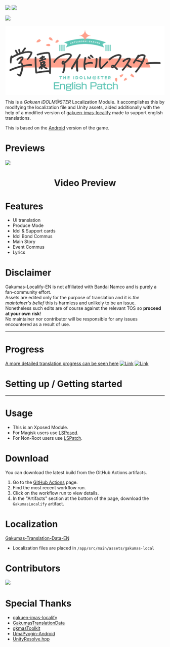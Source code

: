 [![](https://github.com/NatsumeLS/Gakumas-Localify-EN/actions/workflows/build.yml/badge.svg)](https://github.com/NatsumeLS/Gakumas-Localify-EN/actions/workflows/build.yml)
[![](https://hits.dwyl.com/NatsumeLS/Gakumas-Localify-EN.svg?style=flat-square)](https://github.com/NatsumeLS/Gakumas-Localify-EN/graphs/traffic)

[![](https://dcbadge.limes.pink/api/server/https://discord.gg/qARc4Hdc3n)](https://natsume.io/GakumasLocalize)

<img align="center" src=/Images/logo.png>


This is a *Gakuen iDOLM@STER* Localization Module.
It accomplishes this by modifying the localization file and Unity assets, aided additionally with the help of a modified version of [gakuen-imas-localify] made to support english translations.

This is based on the [Android] version of the game.

# Previews

<img align="center" src=/Images/preview.png>

<div align="center">

# Video Preview

</div>

# Features
- UI translation
- Produce Mode
- Idol & Support cards
- Idol Bond Commus
- Main Story
- Event Commus
- Lyrics

# Disclaimer
Gakumas-Localify-EN is not affiliated with Bandai Namco and is purely a fan-community effort.  
Assets are edited only for the purpose of translation and it is *the maintainer's belief* this is harmless and unlikely to be an issue.  
Nonetheless such edits are of course against the relevant TOS so **proceed at your own risk**!  
No maintainer nor contributor will be responsible for any issues encountered as a result of use.

---

# Progress

[A more detailed translation progress can be seen here](https://docs.google.com/spreadsheets/d/101wE-LjNJL-lSzZB96ifQAj3X-WmmA1ZIXKFTFRFJGY/edit?usp=sharing)
[![Link](https://docs.google.com/spreadsheets/d/e/2PACX-1vQctXxwDqkSCNkFs_Ipgh4W0g4Z8dBoyTvJISN16lf7m-huOnfngVtnnNXmRe52oBp0sTtfxapFHN4y/pubchart?oid=847311911&format=image)](https://docs.google.com/spreadsheets/d/101wE-LjNJL-lSzZB96ifQAj3X-WmmA1ZIXKFTFRFJGY/edit?usp=sharing)
[![Link](https://docs.google.com/spreadsheets/d/e/2PACX-1vQctXxwDqkSCNkFs_Ipgh4W0g4Z8dBoyTvJISN16lf7m-huOnfngVtnnNXmRe52oBp0sTtfxapFHN4y/pubchart?oid=574536670&format=image)](https://docs.google.com/spreadsheets/d/101wE-LjNJL-lSzZB96ifQAj3X-WmmA1ZIXKFTFRFJGY/edit?usp=sharing)

# Setting up / Getting started
---
# Usage

- This is an Xposed Module.
- For Magisk users use [LSPosed](https://github.com/LSPosed/LSPosed).
- For Non-Root users use [LSPatch](https://github.com/LSPosed/LSPatch).

# Download

You can download the latest build from the GitHub Actions artifacts.

1. Go to the [GitHub Actions](https://github.com/NatsumeLS/Gakumas-Localify-EN/actions/workflows/build.yml) page.
2. Find the most recent workflow run.
3. Click on the workflow run to view details.
4. In the "Artifacts" section at the bottom of the page, download the `GakumasLocalify` artifact.

# Localization

[Gakumas-Translation-Data-EN](https://github.com/NatsumeLS/Gakumas-Translation-Data-EN)

- Localization files are placed in `/app/src/main/assets/gakumas-local`

# Contributors

<a href="https://github.com/NatsumeLS/Gakumas-Localify-EN/graphs/contributors">
  <img src="https://contrib.rocks/image?repo=NatsumeLS/Gakumas-Localify-EN" />
</a>

# Special Thanks

- [gakuen-imas-localify](https://github.com/chinosk6/gakuen-imas-localify)
- [GakumasTranslationData](https://github.com/chinosk6/GakumasTranslationData)
- [gkmasToolkit](https://github.com/kishidanatsumi/gkmasToolkit)
- [UmaPyogin-Android](https://github.com/akemimadoka/UmaPyogin-Android)
- [UnityResolve.hpp](https://github.com/issuimo/UnityResolve.hpp)

[gakuen-imas-localify]: https://github.com/chinosk6/gakuen-imas-localify/
[Android]: https://play.google.com/store/apps/details?id=com.bandainamcoent.idolmaster_gakuen
